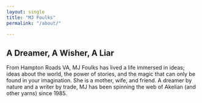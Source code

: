 ```yaml
---
layout: single
title: "MJ Foulks"
permalink: "/about/"

---
```


## A Dreamer, A Wisher, A Liar

From Hampton Roads VA, MJ Foulks has lived a life immersed in ideas; ideas about the world, the power of stories, and the magic that can only be found in your imagination. She is a mother, wife, and friend. A dreamer by nature and a writer by trade, MJ has been spinning the web of Akelian (and other yarns) since 1985. 
